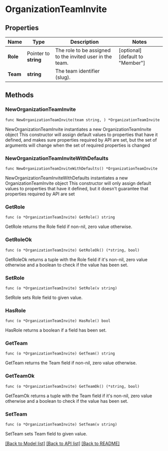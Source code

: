 # OrganizationTeamInvite

## Properties

Name | Type | Description | Notes
------------ | ------------- | ------------- | -------------
**Role** | Pointer to **string** | The role to be assigned to the invited user in the team. | [optional] [default to "Member"]
**Team** | **string** | The team identifier (slug). | 

## Methods

### NewOrganizationTeamInvite

`func NewOrganizationTeamInvite(team string, ) *OrganizationTeamInvite`

NewOrganizationTeamInvite instantiates a new OrganizationTeamInvite object
This constructor will assign default values to properties that have it defined,
and makes sure properties required by API are set, but the set of arguments
will change when the set of required properties is changed

### NewOrganizationTeamInviteWithDefaults

`func NewOrganizationTeamInviteWithDefaults() *OrganizationTeamInvite`

NewOrganizationTeamInviteWithDefaults instantiates a new OrganizationTeamInvite object
This constructor will only assign default values to properties that have it defined,
but it doesn't guarantee that properties required by API are set

### GetRole

`func (o *OrganizationTeamInvite) GetRole() string`

GetRole returns the Role field if non-nil, zero value otherwise.

### GetRoleOk

`func (o *OrganizationTeamInvite) GetRoleOk() (*string, bool)`

GetRoleOk returns a tuple with the Role field if it's non-nil, zero value otherwise
and a boolean to check if the value has been set.

### SetRole

`func (o *OrganizationTeamInvite) SetRole(v string)`

SetRole sets Role field to given value.

### HasRole

`func (o *OrganizationTeamInvite) HasRole() bool`

HasRole returns a boolean if a field has been set.

### GetTeam

`func (o *OrganizationTeamInvite) GetTeam() string`

GetTeam returns the Team field if non-nil, zero value otherwise.

### GetTeamOk

`func (o *OrganizationTeamInvite) GetTeamOk() (*string, bool)`

GetTeamOk returns a tuple with the Team field if it's non-nil, zero value otherwise
and a boolean to check if the value has been set.

### SetTeam

`func (o *OrganizationTeamInvite) SetTeam(v string)`

SetTeam sets Team field to given value.



[[Back to Model list]](../README.md#documentation-for-models) [[Back to API list]](../README.md#documentation-for-api-endpoints) [[Back to README]](../README.md)


